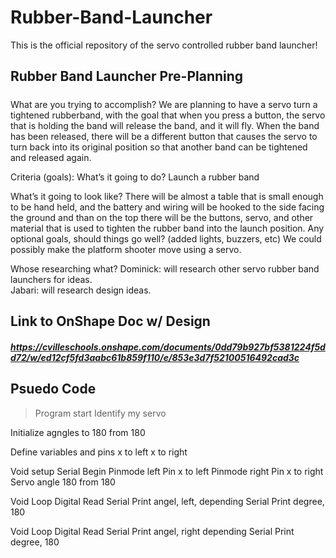 # Rubber-Band-Launcher
This is the official repository of the servo controlled rubber band launcher!

## Rubber Band Launcher Pre-Planning
#####
What are you trying to accomplish?
We are planning to have a servo turn a tightened rubberband, with the goal that when you press a button, the servo that is holding the band will release the band, and it will fly.  When the band has been released, there will be a different button that causes the servo to turn back into its original position so that another band can be tightened and released again.

Criteria (goals):
What’s it going to do?
Launch a rubber band

What’s it going to look like?
There will be almost a table that is small enough to be hand held, and the battery and wiring will be hooked to the side facing the ground and than on the top there will be the buttons, servo, and other material that is used to tighten the rubber band into the launch position.
Any optional goals, should things go well?  (added lights, buzzers, etc)
We could possibly make the platform shooter move using a servo.

Whose researching what?
Dominick: will research other servo rubber band launchers for ideas.  
Jabari: will research design ideas.

## Link to OnShape Doc w/ Design
##### https://cvilleschools.onshape.com/documents/0dd79b927bf5381224f5dd72/w/ed12cf5fd3aabc61b859f110/e/853e3d7f52100516492cad3c

## Psuedo Code
> Program start
Identify my servo

Initialize agngles to 180 from 180

Define variables and pins
 x to left
 x to right

Void setup
  Serial Begin
  Pinmode left
      Pin x to left
  Pinmode right
      Pin x to right
Servo angle 180 from 180 

Void Loop
  Digital Read
  Serial Print angel, left, depending
  Serial Print degree, 180
  
Void Loop
  Digital Read
  Serial Print angel, right depending
  Serial Print degree, 180
      
      

